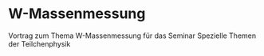 # W-Massenmessung

Vortrag zum Thema W-Massenmessung für das Seminar Spezielle Themen der Teilchenphysik
